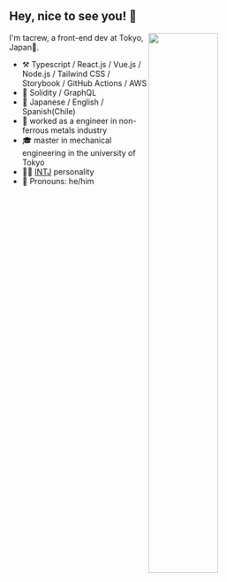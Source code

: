 ## Hey, nice to see you! :wave:

<img align="right" width="50%" src="https://github-readme-stats.vercel.app/api?username=tacrew&count_private=true&theme=dark">

I'm tacrew, a front-end dev at Tokyo, Japan:sushi:.

-   :hammer_and_pick: Typescript / React.js / Vue.js / Node.js / Tailwind CSS / Storybook / GitHub Actions / AWS
-   :seedling: Solidity / GraphQL
-   :speech_balloon: Japanese / English / Spanish(Chile)
-   :nut_and_bolt: worked as a engineer in non-ferrous metals industry
-   :mortar_board: master in mechanical engineering in the university of Tokyo
-   :man_scientist: [INTJ](https://www.16personalities.com/intj-personality) personality
-   :man: Pronouns: he/him

<!--
**tacrew/tacrew** is a ✨ _special_ ✨ repository because its `README.md` (this file) appears on your GitHub profile.

Here are some ideas to get you started:

- 🔭 I’m currently working on ...
- 🌱 I’m currently learning ...
- 👯 I’m looking to collaborate on ...
- 🤔 I’m looking for help with ...
- 💬 Ask me about ...
- 📫 How to reach me: ...
- 😄 Pronouns: ...
- ⚡ Fun fact: ...
-->
